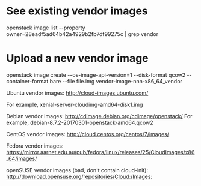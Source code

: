 

# See existing vendor images
openstack image list --property owner=28eadf5ad64b42a4929b2fb7df99275c | grep vendor

# Upload a new vendor image
openstack image create --os-image-api-version=1 --disk-format qcow2 --container-format bare --file file.img vendor-image-nnn-x86_64_vendor



Ubuntu vendor images:
http://cloud-images.ubuntu.com/

For example, xenial-server-cloudimg-amd64-disk1.img 

Debian vendor images:
http://cdimage.debian.org/cdimage/openstack/
For example, debian-8.7.2-20170301-openstack-amd64.qcow2 

CentOS vendor images:
http://cloud.centos.org/centos/7/images/

Fedora vendor images:
https://mirror.aarnet.edu.au/pub/fedora/linux/releases/25/CloudImages/x86_64/images/

openSUSE vendor images (bad, don't contain cloud-init):
http://download.opensuse.org/repositories/Cloud:/Images:
